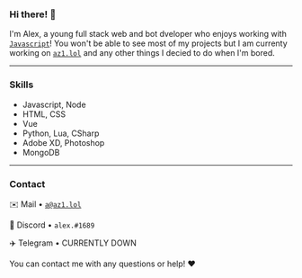 ### Hi there! 👋
I'm Alex, a young full stack web and bot dveloper who enjoys working with [`Javascript`](https://developer.mozilla.org/en-US/docs/Web/JavaScript)!
You won't be able to see most of my projects but I am currenty working on [`az1.lol`](https://www.az1.lol) and any other things I decied to do when I'm bored.

---

### Skills

- Javascript, Node
- HTML, CSS
- Vue
- Python, Lua, CSharp
- Adobe XD, Photoshop
- MongoDB
---

### Contact

✉️ Mail • [`a@az1.lol`](mailto:a@az1.lol)  

💬 Discord • `alex.#1689`

✈️ Telegram • CURRENTLY DOWN

You can contact me with any questions or help! ❤️
